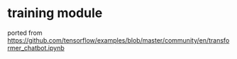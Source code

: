 # training module

ported from https://github.com/tensorflow/examples/blob/master/community/en/transformer_chatbot.ipynb
